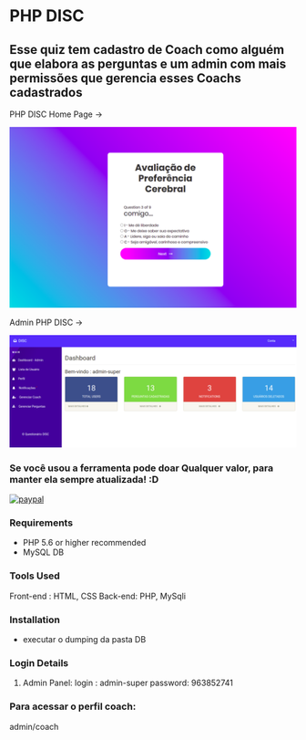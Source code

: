 # PHP DISC
##  Esse quiz tem cadastro de Coach como alguém que elabora as perguntas e um admin com mais permissões que gerencia esses Coachs cadastrados


PHP DISC  Home Page ->

![q1](https://github.com/ccastiglioni/quiz-disc/blob/master/pergutas.png)


Admin PHP DISC ->

![q2](https://github.com/ccastiglioni/quiz-disc/blob/master/admin-.png)


### Se você usou a ferramenta pode doar Qualquer valor, para manter ela sempre atualizada! :D

[![paypal](https://https://www.paypalobjects.com/en_US/i/btn/btn_donateCC_LG.gif)](https://www.paypal.com/cgi-bin/webscr?cmd=_donations&business=QPW7WWKE3B3V4&currency_code=BRL)


### Requirements 

- PHP 5.6 or higher recommended 
- MySQL DB 


### Tools Used
Front-end :  HTML, CSS
Back-end:   PHP, MySqli

### Installation
- executar o dumping da pasta DB

### Login Details

1. Admin Panel:
login   : admin-super
password:  963852741

### Para acessar o perfil coach:
admin/coach 
